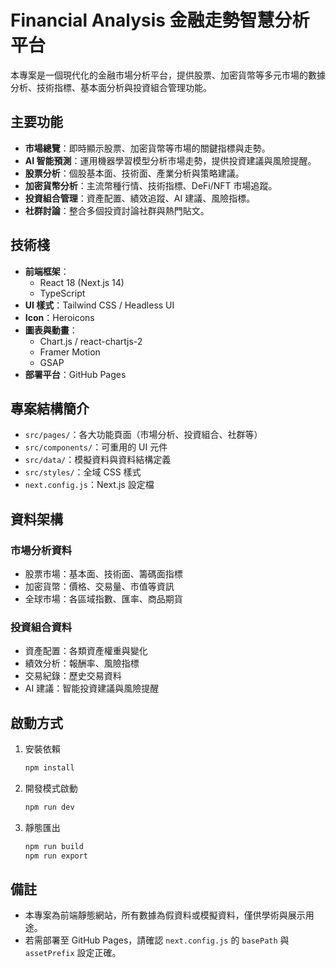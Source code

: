 # Financial Analysis 金融走勢智慧分析平台

本專案是一個現代化的金融市場分析平台，提供股票、加密貨幣等多元市場的數據分析、技術指標、基本面分析與投資組合管理功能。

## 主要功能

- **市場總覽**：即時顯示股票、加密貨幣等市場的關鍵指標與走勢。
- **AI 智能預測**：運用機器學習模型分析市場走勢，提供投資建議與風險提醒。
- **股票分析**：個股基本面、技術面、產業分析與策略建議。
- **加密貨幣分析**：主流幣種行情、技術指標、DeFi/NFT 市場追蹤。
- **投資組合管理**：資產配置、績效追蹤、AI 建議、風險指標。
- **社群討論**：整合多個投資討論社群與熱門貼文。

## 技術棧

- **前端框架**：
  - React 18 (Next.js 14)
  - TypeScript
- **UI 樣式**：Tailwind CSS / Headless UI
- **Icon**：Heroicons
- **圖表與動畫**：
  - Chart.js / react-chartjs-2
  - Framer Motion
  - GSAP
- **部署平台**：GitHub Pages

## 專案結構簡介

- `src/pages/`：各大功能頁面（市場分析、投資組合、社群等）
- `src/components/`：可重用的 UI 元件
- `src/data/`：模擬資料與資料結構定義
- `src/styles/`：全域 CSS 樣式
- `next.config.js`：Next.js 設定檔

## 資料架構

### 市場分析資料

- 股票市場：基本面、技術面、籌碼面指標
- 加密貨幣：價格、交易量、市值等資訊
- 全球市場：各區域指數、匯率、商品期貨

### 投資組合資料

- 資產配置：各類資產權重與變化
- 績效分析：報酬率、風險指標
- 交易紀錄：歷史交易資料
- AI 建議：智能投資建議與風險提醒

## 啟動方式

1. 安裝依賴

   ```bash
   npm install
   ```

2. 開發模式啟動

   ```bash
   npm run dev
   ```

3. 靜態匯出

   ```bash
   npm run build
   npm run export
   ```

## 備註

- 本專案為前端靜態網站，所有數據為假資料或模擬資料，僅供學術與展示用途。
- 若需部署至 GitHub Pages，請確認 `next.config.js` 的 `basePath` 與 `assetPrefix` 設定正確。
